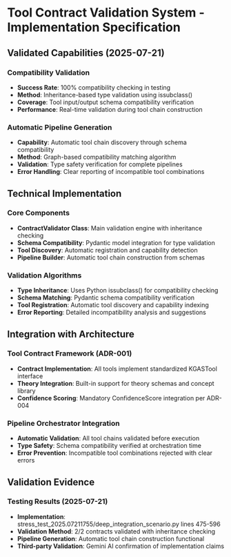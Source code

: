 # Tool Contract Validation System - Implementation Specification

## Validated Capabilities (2025-07-21)

### Compatibility Validation
- **Success Rate**: 100% compatibility checking in testing
- **Method**: Inheritance-based type validation using issubclass()
- **Coverage**: Tool input/output schema compatibility verification
- **Performance**: Real-time validation during tool chain construction

### Automatic Pipeline Generation
- **Capability**: Automatic tool chain discovery through schema compatibility
- **Method**: Graph-based compatibility matching algorithm
- **Validation**: Type safety verification for complete pipelines
- **Error Handling**: Clear reporting of incompatible tool combinations

## Technical Implementation

### Core Components
- **ContractValidator Class**: Main validation engine with inheritance checking
- **Schema Compatibility**: Pydantic model integration for type validation
- **Tool Discovery**: Automatic registration and capability detection
- **Pipeline Builder**: Automatic tool chain construction from schemas

### Validation Algorithms
- **Type Inheritance**: Uses Python issubclass() for compatibility checking
- **Schema Matching**: Pydantic schema compatibility verification
- **Tool Registration**: Automatic tool discovery and capability indexing
- **Error Reporting**: Detailed incompatibility analysis and suggestions

## Integration with Architecture

### Tool Contract Framework (ADR-001)
- **Contract Implementation**: All tools implement standardized KGASTool interface
- **Theory Integration**: Built-in support for theory schemas and concept library
- **Confidence Scoring**: Mandatory ConfidenceScore integration per ADR-004

### Pipeline Orchestrator Integration
- **Automatic Validation**: All tool chains validated before execution
- **Type Safety**: Schema compatibility verified at orchestration time
- **Error Prevention**: Incompatible tool combinations rejected with clear errors

## Validation Evidence

### Testing Results (2025-07-21)
- **Implementation**: stress_test_2025.07211755/deep_integration_scenario.py lines 475-596
- **Validation Method**: 2/2 contracts validated with inheritance checking
- **Pipeline Generation**: Automatic tool chain construction functional
- **Third-party Validation**: Gemini AI confirmation of implementation claims